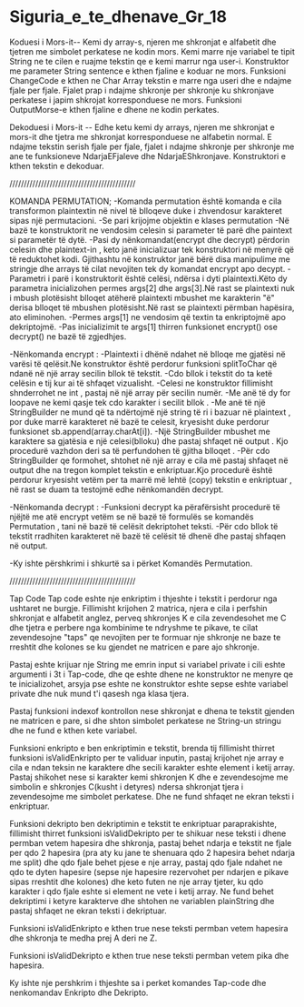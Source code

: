 # Siguria_e_te_dhenave_Gr_18

Koduesi i Mors-it-- Kemi dy array-s, njeren me shkronjat e alfabetit dhe tjetren me simbolet perkatese ne kodin mors.
Kemi marre nje variabel te tipit String ne te cilen e ruajme tekstin qe e kemi marrur nga user-i. 
Konstruktor me parameter String sentence e kthen fjaline e koduar ne mors. 
Funksioni ChangeCode e kthen ne Char Array tekstin e marre nga useri dhe e ndajme fjale per fjale. Fjalet prap i ndajme shkronje
per shkronje ku shkronjave perkatese i japim shkrojat korresponduese ne mors.
Funksioni OutputMorse-e kthen fjaline e dhene ne kodin perkates.

Dekoduesi i Mors-it -- Edhe ketu kemi dy arrays, njeren me shkronjat e mors-it dhe tjetra me shkronjat korresponduese ne 
alfabetin normal. 
E ndajme tekstin serish fjale per fjale, fjalet i ndajme shkronje per shkronje me ane te funksioneve NdarjaEFjaleve dhe
NdarjaEShkronjave. 
Konstruktori e kthen tekstin e dekoduar.

////////////////////////////////////////////


KOMANDA PERMUTATION; 
-Komanda permutation është komanda e cila transformon plaintextin në nivel të blloqeve duke i zhvendosur karakteret sipas një permutacioni. 
-Se pari krijojme objektin e klases permutation 
-Në bazë te konstruktorit ne vendosim celesin si parameter të parë dhe paintext si parametër të dytë.
-Pasi dy nënkomandat(encrypt dhe decrypt) përdorin celesin dhe plaintext-in , keto janë inicializuar tek konstruktori në menyrë që të reduktohet kodi.
Gjithashtu në konstruktor janë bërë disa manipulime me stringje dhe arrays të cilat nevojiten tek dy komandat encrypt apo decypt.
-Parametri i parë i konstruktorit është celësi, ndërsa i dyti plaintexti.Këto dy parametra inicializohen permes args[2] dhe args[3].Në rast se plaintexti nuk i mbush plotësisht blloqet atëherë plaintexti mbushet me karakterin "ë" derisa blloqet të mbushen plotësisht.Në rast se plaintexti përmban hapësira, ato eliminohen.
-Permes args[1] ne vendosim që textin ta enkriptojmë apo dekriptojmë.
-Pas inicializimit te args[1] thirren funksionet encrypt() ose decrypt() ne bazë të zgjedhjes.

-Nënkomanda encrypt :
	-Plaintexti i dhënë ndahet në blloqe me gjatësi në varësi të 	qelësit.Ne konstruktor është perdorur funksioni splitToChar që ndanë në një array 	secilin bllok të tekstit. 
	-Cdo bllok i tekstit do ta ketë celësin e tij kur ai të shfaqet vizualisht.
	-Celesi ne konstruktor fillimisht shnderrohet ne int , pastaj në një array për secilin numër. 
	-Me anë të dy for loopave ne kemi qasje tek cdo karakter i secilit bllok .
	-Me anë të një StringBuilder ne mund që ta ndërtojmë një string të ri i bazuar në plaintext , por duke marrë karakteret në bazë te celesit, 		kryesisht duke perdorur funksionet sb.append(array.charAt[i]).
	-Një StringBuilder mbushet me karaktere sa gjatësia e një celesi(blloku) dhe pastaj shfaqet në output . Kjo procedurë vazhdon deri sa të perfundohen 	të gjitha blloqet .
	-Për cdo StringBuilder qe formohet, shtohet në një array e cila më pastaj shfaqet në output dhe na tregon komplet tekstin e enkriptuar.Kjo procedurë 	është perdorur kryesisht vetëm per ta marrë më lehtë (copy) tekstin e enkriptuar , në rast se duam ta  testojmë edhe nënkomandën decrypt.  

-Nënkomanda decrypt :
	-Funksioni decrypt ka përafërsisht procedurë të njëjtë me atë encrypt vetëm se në bazë të formulës se komandës Permutation , tani në bazë të celësit 	dekriptohet teksti.
	-Për cdo bllok të tekstit rradhiten karakteret në bazë të celësit të dhenë dhe pastaj shfaqen në output. 

-Ky ishte përshkrimi i shkurtë sa i përket Komandës Permutation.


////////////////////////////////////////////


Tap Code
Tap code eshte nje enkriptim i thjeshte i tekstit i perdorur nga ushtaret ne burgje. Fillimisht krijohen 2 matrica, njera e cila i perfshin shkronjat e alfabetit anglez, perveq shkronjes K e cila zevendesohet me C dhe tjetra e perbere nga kombinime te ndryshme te pikave, te cilat zevendesojne "taps" qe nevojiten per te formuar nje shkronje ne baze te rreshtit dhe kolones se ku gjendet ne matricen e pare ajo shkronje.

Pastaj eshte krijuar nje String me emrin input si variabel private i cili eshte argumenti i 3t i Tap-code, dhe qe eshte dhene ne konstruktor ne menyre qe te inicializohet, arsyja pse eshte ne konstruktor eshte sepse eshte variabel private dhe nuk mund t'i qasesh nga klasa tjera.

Pastaj funksioni indexof kontrollon nese shkronjat e dhena te tekstit gjenden ne matricen e pare, si dhe shton simbolet perkatese ne String-un stringu dhe ne fund e kthen kete variabel.

Funksioni enkripto e ben enkriptimin e tekstit, brenda tij fillimisht thirret funksioni isValidEnkripto per te validuar inputin, pastaj krijohet nje array e cila e ndan teksin ne karaktere dhe secili karakter eshte element i ketij array. Pastaj shikohet nese si karakter kemi shkronjen K dhe e zevendesojme me simbolin e shkronjes C(kusht i detyres) ndersa shkronjat tjera i zevendesojme me simbolet perkatese. Dhe ne fund shfaqet ne ekran teksti i enkriptuar.

Funksioni dekripto ben dekriptimin e tekstit te enkriptuar paraprakishte, fillimisht thirret funksioni isValidDekripto per te shikuar nese teksti i dhene permban vetem hapesira dhe shkronja, pastaj behet ndarja e tekstit ne fjale per qdo 2 hapesira (pra aty ku jane te shenuara qdo 2 hapesira behet ndarja me split) dhe qdo fjale behet pjese e nje array, pastaj qdo fjale ndahet ne qdo te dyten hapesire (sepse nje hapesire rezervohet per ndarjen e pikave sipas rreshtit dhe kolones) dhe keto futen ne nje array tjeter, ku qdo karakter i qdo fjale eshte si element ne vete i ketij array. Ne fund behet dekriptimi i ketyre karakterve dhe shtohen ne variablen plainString dhe pastaj shfaqet ne ekran teksti i dekriptuar.

Funksioni isValidEnkripto e kthen true nese teksti permban vetem hapesira dhe shkronja te medha prej A deri ne Z.

Funksioni isValidDekripto e kthen true nese teksti permban vetem pika dhe hapesira.

Ky ishte nje pershkrim i thjeshte sa i perket komandes Tap-code dhe nenkomandav Enkripto dhe Dekripto.
